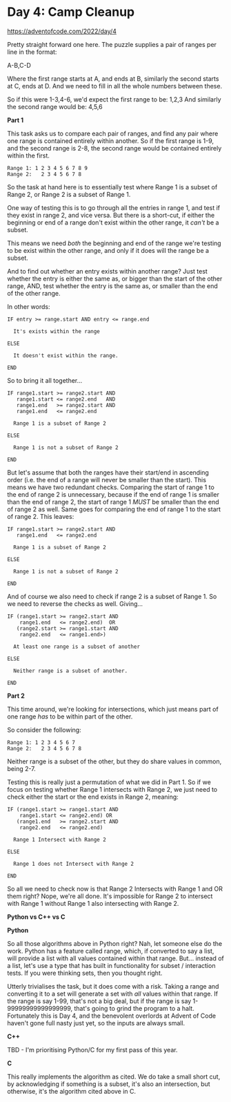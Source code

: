 # Day 4: Camp Cleanup

https://adventofcode.com/2022/day/4

Pretty straight forward one here.  The puzzle supplies a pair of ranges per line in the format:

  A-B,C-D

Where the first range starts at A, and ends at B, similarly the second starts at C, ends at D.  And we need to fill in all the whole numbers between these.

So if this were 1-3,4-6, we'd expect the first range to be: 1,2,3
And similarly the second range would be: 4,5,6


**Part 1**

This task asks us to compare each pair of ranges, and find any pair where one range is contained entirely within another.  So if the first range is 1-9, and the second range is 2-8, the second range would be contained entirely within the first.

    Range 1: 1 2 3 4 5 6 7 8 9
    Range 2:   2 3 4 5 6 7 8

So the task at hand here is to essentially test where Range 1 is a subset of Range 2, or Range 2 is a subset of Range 1.

One way of testing this is to go through all the entries in range 1, and test if they exist in range 2, and vice versa.  But there is a short-cut, if either the beginning or end of a range don't exist within the other range, it *can't* be a subset.

This means we need *both* the beginning and end of the range we're testing to be exist within the other range, and only if it does will the range be a subset.

And to find out whether an entry exists within another range?  Just test whether the entry is either the same as, or bigger than the start of the other range, AND, test whether the entry is the same as, or smaller than the end of the other range.

In other words:

    IF entry >= range.start AND entry <= range.end

      It's exists within the range

    ELSE

      It doesn't exist within the range.

    END

So to bring it all together...

    IF range1.start >= range2.start AND
       range1.start <= range2.end   AND
       range1.end   >= range2.start AND
       range1.end   <= range2.end

      Range 1 is a subset of Range 2

    ELSE

      Range 1 is not a subset of Range 2

    END

But let's assume that both the ranges have their start/end in ascending order (i.e. the end of a range will never be smaller than the start).  This means we have two redundant checks.  Comparing the start of range 1 to the end of range 2 is unnecessary, because if the end of range 1 is smaller than the end of range 2, the start of range 1 *MUST* be smaller than the end of range 2 as well.  Same goes for comparing the end of range 1 to the start of range 2.  This leaves:

    IF range1.start >= range2.start AND
       range1.end   <= range2.end

      Range 1 is a subset of Range 2

    ELSE

      Range 1 is not a subset of Range 2

    END

And of course we also need to check if range 2 is a subset of Range 1.  So we need to reverse the checks as well.  Giving...

    IF (range1.start >= range2.start AND
        range1.end   <= range2.end)  OR
       (range2.start >= range1.start AND
        range2.end   <= range1.end>)

      At least one range is a subset of another

    ELSE

      Neither range is a subset of another.

    END


**Part 2**

This time around, we're looking for intersections, which just means part of one range *has* to be within part of the other.

So consider the following:

    Range 1: 1 2 3 4 5 6 7
    Range 2:   2 3 4 5 6 7 8

Neither range is a subset of the other, but they do share values in common, being 2-7.

Testing this is really just a permutation of what we did in Part 1.  So if we focus on testing whether Range 1 intersects with Range 2, we just need to check either the start or the end exists in Range 2, meaning:

    IF (range1.start >= range1.start AND
        range1.start <= range2.end) OR
       (range1.end   >= range2.start AND
        range2.end   <= range2.end)

      Range 1 Intersect with Range 2

    ELSE

      Range 1 does not Intersect with Range 2

    END

So all we need to check now is that Range 2 Intersects with Range 1 and OR them right?  Nope, we're all done.  It's impossible for Range 2 to intersect with Range 1 without Range 1 also intersecting with Range 2.


**Python vs C++ vs C**

**Python**

So all those algorithms above in Python right?  Nah, let someone else do the work.  Python has a feature called range, which, if converted to say a list, will provide a list with all values contained within that range.  But... instead of a list, let's use a type that has built in functionality for subset / interaction tests.  If you were thinking sets, then you thought right.

Utterly trivialises the task, but it does come with a risk.  Taking a range and converting it to a set will generate a set with *all* values within that range.  If the range is say 1-99, that's not a big deal, but if the range is say 1-99999999999999999, that's going to grind the program to a halt.  Fortunately this is Day 4, and the benevolent overlords at Advent of Code haven't gone full nasty just yet, so the inputs are always small.

**C++**

TBD - I'm prioritising Python/C for my first pass of this year.

**C**

This really implements the algorithm as cited.  We do take a small short cut, by acknowledging if something is a subset, it's also an intersection, but otherwise, it's the algorithm cited above in C.
